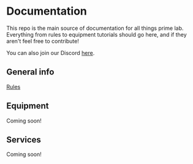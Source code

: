 # Documentation

This repo is the main source of documentation for all things prime lab. Everything from rules to equipment tutorials should go here, and if they aren't feel free to contribute!

You can also join our Discord [here](https://discord.gg/NwhNvKc).

## General info

[Rules](rules.md)

## Equipment

Coming soon!

## Services

Coming soon!
